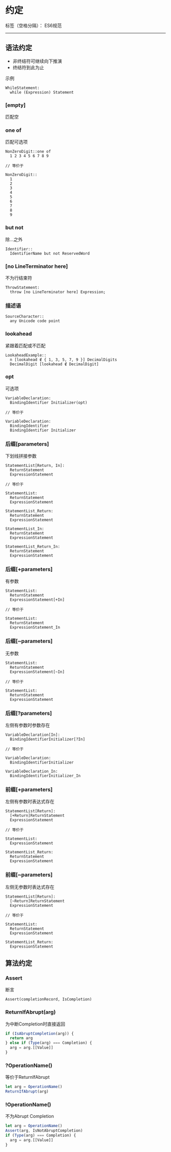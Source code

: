 # 约定

标签（空格分隔）： ES6规范

---

## 语法约定

* 非终结符可继续向下推演
* 终结符到此为止

示例

```
WhileStatement:
  while (Expression) Statement
```

### [empty]

匹配空

### one of

匹配可选项

```
NonZeroDigit::one of
  1 2 3 4 5 6 7 8 9

// 等价于

NonZeroDigit::
  1
  2
  3
  4
  5
  6
  7
  8
  9
```

### but not

除...之外

```
Identifier::
  IdentifierName but not ReservedWord
```

### [no LineTerminator here]

不为行结束符

```
ThrowStatement:
  throw [no LineTerminator here] Expression;
```

### 描述语

```
SourceCharacter::
  any Unicode code point
```

### lookahead

紧跟着匹配或不匹配

```
LookaheadExample::
  n [lookahead ∉ { 1, 3, 5, 7, 9 }] DecimalDigits
  DecimalDigit [lookahead ∉ DecimalDigit]
```

### opt

可选项

```
VariableDeclaration:
  BindingIdentifier Initializer(opt)

// 等价于

VariableDeclaration:
  BindingIdentifier
  BindingIdentifier Initializer
```

### 后缀[parameters]

下划线拼接参数

```
StatementList[Return, In]:
  ReturnStatement
  ExpressionStatement

// 等价于

StatementList:
  ReturnStatement
  ExpressionStatement

StatementList_Return:
  ReturnStatement
  ExpressionStatement

StatementList_In:
  ReturnStatement
  ExpressionStatement

StatementList_Return_In:
  ReturnStatement
  ExpressionStatement
```

### 后缀[+parameters]

有参数

```
StatementList:
  ReturnStatement
  ExpressionStatement[+In]

// 等价于

StatementList:
  ReturnStatement
  ExpressionStatement_In
```

### 后缀[~parameters]

无参数

```
StatementList:
  ReturnStatement
  ExpressionStatement[~In]

// 等价于

StatementList:
  ReturnStatement
  ExpressionStatement
```

### 后缀[?parameters]

左侧有参数时参数存在

```
VariableDeclaration[In]:
  BindingIdentifierInitializer[?In]

// 等价于

VariableDeclaration:
  BindingIdentifierInitializer

VariableDeclaration_In:
  BindingIdentifierInitializer_In
```

### 前缀[+parameters]

左侧有参数时表达式存在

```
StatementList[Return]:
  [+Return]ReturnStatement
  ExpressionStatement

// 等价于

StatementList:
  ExpressionStatement

StatementList_Return:
  ReturnStatement
  ExpressionStatement
```

### 前缀[~parameters]

左侧无参数时表达式存在

```
StatementList[Return]:
  [~Return]ReturnStatement
  ExpressionStatement

// 等价于

StatementList:
  ReturnStatement
  ExpressionStatement

StatementList_Return:
  ExpressionStatement
```

## 算法约定

### Assert

断言

```
Assert(completionRecord, IsCompletion)
```

### ReturnIfAbrupt(arg)

为中断Completion时直接返回

```javascript
if (IsAbruptCompletion(arg)) {
  return arg
} else if (Type(arg) === Completion) {
  arg = arg.[[Value]]
}
```

### ?OperationName()

等价于ReturnIfAbrupt

```javascript
let arg = OperationName()
ReturnIfAbrupt(arg)
```

### !OperationName()

不为Abrupt Completion

```javascript
let arg = OperationName()
Assert(arg, IsNotAbruptCompletion)
if (Type(arg) === Completion) {
  arg = arg.[[Value]]
}
```
